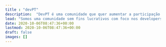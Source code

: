 ```yaml
---
title : "devPT"
description:  "DevPT é uma comunidade que quer aumentar a participação Open-Source em território nacional com ferramentas de valor acrescentado ao país."
lead: "Somos uma comunidade sem fins lucrativos com foco nos developers portugueses."
date: 2020-10-06T08:47:36+00:00
lastmod: 2020-10-06T08:47:36+00:00
draft: false
images: []
---
```

